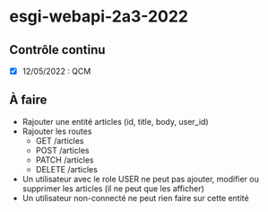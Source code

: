 # esgi-webapi-2a3-2022

## Contrôle continu

- [X] 12/05/2022 : QCM

## À faire

- Rajouter une entité articles (id, title, body, user_id)
- Rajouter les routes
  - GET /articles
  - POST /articles
  - PATCH /articles
  - DELETE /articles
- Un utilisateur avec le role USER ne peut pas ajouter, modifier ou supprimer les articles (il ne peut que les afficher)
- Un utilisateur non-connecté ne peut rien faire sur cette entité
